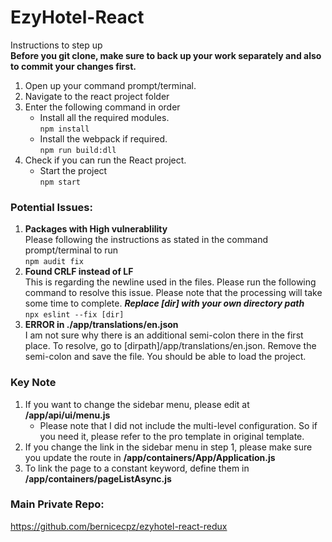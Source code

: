 # EzyHotel-React
Instructions to step up  
**Before you git clone, make sure to back up your work separately and also to commit your changes first.**
1. Open up your command prompt/terminal.  
2. Navigate to the react project folder  
3. Enter the following command in order
   - Install all the required modules.  
      ``npm install ``   
   - Install the webpack if required.  
      ``npm run build:dll``  
4. Check if you can run the React project.
   - Start the project  
   ``npm start``

### Potential Issues:
1. **Packages with High vulnerablility**  
Please following the instructions as stated in the command prompt/terminal to run  
``npm audit fix``  
2. **Found CRLF instead of LF**  
This is regarding the newline used in the files. Please run the following command to resolve this issue. Please note that the processing will take some time to complete. __*Replace [dir] with your own directory path*__    
``npx eslint --fix [dir]``  
3. **ERROR in ./app/translations/en.json**  
I am not sure why there is an additional semi-colon there in the first place. To resolve, go to [dirpath]/app/translations/en.json. Remove the semi-colon and save the file. You should be able to load the project.

### Key Note
1. If you want to change the sidebar menu, please edit at **/app/api/ui/menu.js**
   - Please note that I did not include the multi-level configuration. So if you need it, please refer to the pro      template in original template.
2. If you change the link in the sidebar menu in step 1, please make sure you update the route in **/app/containers/App/Application.js**  
3. To link the page to a constant keyword, define them in **/app/containers/pageListAsync.js**   


### Main Private Repo:
https://github.com/bernicecpz/ezyhotel-react-redux
